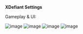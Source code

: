 **XDefiant Settings**

Gameplay & UI:

![image](https://user-images.githubusercontent.com/110115707/233871607-23b95524-322a-4eb0-8477-3047cdb6cfa2.png)
![image](https://user-images.githubusercontent.com/110115707/233871630-5d78e9a4-8b31-420d-9283-b2617ecda4ec.png)
![image](https://user-images.githubusercontent.com/110115707/233871647-56e06ca1-d0f1-4808-a054-0387f82c6e64.png)
![image](https://user-images.githubusercontent.com/110115707/233871659-31f0f88c-40f1-4b92-ad3e-082b41a83b99.png)
